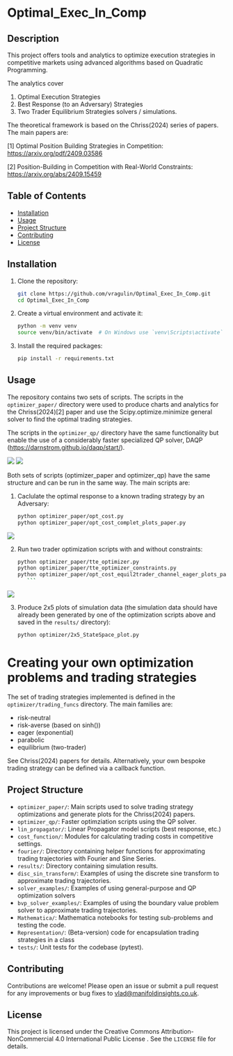 # Optimal_Exec_In_Comp

## Description
This project offers tools and analytics to optimize execution strategies in competitive markets using advanced algorithms based on Quadratic Programming.

The analytics cover 
1) Optimal Execution Strategies
2) Best Response (to an Adversary) Strategies
3) Two Trader Equilibrium Strategies solvers / simulations.

The theoretical framework is based on the Chriss(2024) series of papers. The main papers are:

[1] Optimal Position Building Strategies in Competition:  https://arxiv.org/pdf/2409.03586

[2] Position-Building in Competition with Real-World Constraints: https://arxiv.org/abs/2409.15459


## Table of Contents

- [Installation](#installation)
- [Usage](#usage)
- [Project Structure](#project-structure)
- [Contributing](#contributing)
- [License](#license)

## Installation

1. Clone the repository:
    ```sh
    git clone https://github.com/vragulin/Optimal_Exec_In_Comp.git
    cd Optimal_Exec_In_Comp
    ```

2. Create a virtual environment and activate it:
    ```sh
    python -m venv venv
    source venv/bin/activate  # On Windows use `venv\Scripts\activate`
    ```

3. Install the required packages:
    ```sh
    pip install -r requirements.txt
    ```

## Usage

The repository contains two sets of scripts.  The scripts in the `optimizer_paper/` directory were used to produce charts and analytics for the Chriss(2024)[2] paper and use the Scipy.optimize.minimize general solver to find the optimal trading strategies. 

The scripts in the `optimizer_qp/` directory have the same functionality but enable the use of a considerably faster specialized QP solver, DAQP (https://darnstrom.github.io/daqp/start/).

![](https://github.com/vragulin/Optimal_Exec_In_Comp/blob/main/readme_figures/QP_v_SciPy_solver_times_log.png)
![](https://github.com/vragulin/Optimal_Exec_In_Comp/blob/main/readme_figures/Speed_Ratio_QP_v_SciPy.png)

Both sets of scripts (optimizer_paper and optimizer_qp) have the same structure and can be run in the same way.  The main scripts are:
1. Caclulate the optimal response to a known trading strategy by an Adversary:
    ```sh
    python optimizer_paper/opt_cost.py
    python optimizer_paper/opt_cost_complet_plots_paper.py
    ```
![](https://github.com/vragulin/Optimal_Exec_In_Comp/blob/main/readme_figures/best-reponse-eager-completion_sigma3-4x4-grid.png)

2. Run two trader optimization scripts with and without constraints:
    ```sh
    python optimizer_paper/tte_optimizer.py
    python optimizer_paper/tte_optimizer_constraints.py
    python optimizer_paper/opt_cost_equil2trader_channel_eager_plots_paper.py
       ```
![](https://github.com/vragulin/Optimal_Exec_In_Comp/blob/main/readme_figures/tte_k25_l1.png)

3. Produce 2x5 plots of simulation data (the simulation data should have already been generated by one of the
    optimization scripts above and saved in the `results/` directory):
    ```sh
    python optimizer/2x5_StateSpace_plot.py
    ```

# Creating your own optimization problems and trading strategies

The set of trading strategies implemented is defined in the `optimizer/trading_funcs` directory. The main families are:
- risk-neutral
- risk-averse (based on sinh())
- eager (exponential)
- parabolic
- equilibrium (two-trader)

See Chriss(2024) papers for details.
Alternatively, your own bespoke trading strategy can be defined via a callback function.


## Project Structure

- `optimizer_paper/`: Main scripts used to solve trading strategy optimizations and generate plots for the Chriss(2024) papers.
- `optimizer_qp/`: Faster optimziation scripts using the QP solver.
- `lin_propagator/`: Linear Propagator model scripts (best response, etc.)
- `cost_function/`: Modules for calculating trading costs in competitive settings.
- `fourier/`: Directory containing helper functions for approximating trading trajectories with Fourier and Sine Series.
- `results/`: Directory containing simulation results.
- `disc_sin_transform/`: Examples of using the discrete sine transform to approximate trading trajectories.
- `solver_examples/`: Examples of using general-purpose and QP optimization solvers
- `bvp_solver_examples/`: Examples of using the boundary value problem solver to approximate trading trajectories.
- `Mathematica/`: Mathematica notebooks for testing sub-problems and testing the code.
- `Representation/`: (Beta-version) code for encapsulation trading strategies in a class
- `tests/`: Unit tests for the codebase (pytest).

## Contributing
Contributions are welcome! Please open an issue or submit a pull request for any improvements or bug fixes to vlad@manifoldinsights.co.uk.

## License

This project is licensed under the Creative Commons Attribution-NonCommercial 4.0 International Public License
. See the `LICENSE` file for details.

